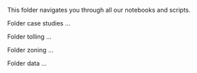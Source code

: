 This folder navigates you through all our notebooks and scripts. 

Folder case studies ... 

Folder tolling ...

Folder zoning ...

Folder data ... 
